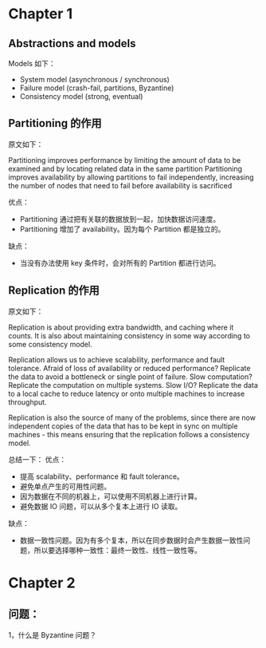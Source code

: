 # Chapter 1

## Abstractions and models
Models 如下：
- System model (asynchronous / synchronous)
- Failure model (crash-fail, partitions, Byzantine)
- Consistency model (strong, eventual)

## Partitioning 的作用
原文如下：
>
Partitioning improves performance by limiting the amount of data to be examined and by locating related data in the same partition
Partitioning improves availability by allowing partitions to fail independently, increasing the number of nodes that need to fail before availability is sacrificed

优点：
- Partitioning 通过把有关联的数据放到一起，加快数据访问速度。
- Partitioning 增加了 availability。因为每个 Partition 都是独立的。

缺点：
- 当没有办法使用 key 条件时，会对所有的 Partition 都进行访问。

## Replication 的作用
原文如下：
>
Replication is about providing extra bandwidth, and caching where it counts. It is also about maintaining consistency in some way according to some consistency model.
>
Replication allows us to achieve scalability, performance and fault tolerance. Afraid of loss of availability or reduced performance? Replicate the data to avoid a bottleneck or single point of failure. Slow computation? Replicate the computation on multiple systems. Slow I/O? Replicate the data to a local cache to reduce latency or onto multiple machines to increase throughput.
>
Replication is also the source of many of the problems, since there are now independent copies of the data that has to be kept in sync on multiple machines - this means ensuring that the replication follows a consistency model.

总结一下：
优点：
- 提高 scalability、performance 和 fault tolerance。
- 避免单点产生的可用性问题。
- 因为数据在不同的机器上，可以使用不同机器上进行计算。
- 避免数据 IO 问题，可以从多个复本上进行 IO 读取。

缺点：
- 数据一致性问题。因为有多个复本，所以在同步数据时会产生数据一致性问题，所以要选择哪种一致性：最终一致性、线性一致性等。

# Chapter 2
## 

## 问题：
1，什么是 Byzantine 问题？

